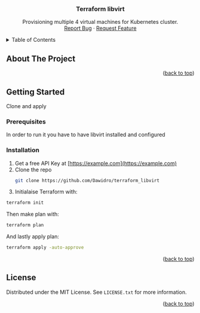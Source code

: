 <h3 align="center">Terraform libvirt</h3>

  <p align="center">
    Provisioning multiple 4 virtual machines for Kubernetes cluster.
    <br />
    <a href="https://github.com/github_username/repo_name/issues">Report Bug</a>
    ·
    <a href="https://github.com/github_username/repo_name/issues">Request Feature</a>
  </p>
</div>



<!-- TABLE OF CONTENTS -->
<details>
  <summary>Table of Contents</summary>
  <ol>
    <li>
      <a href="#about-the-project">About The Project</a>
    </li>
    <li>
      <a href="#getting-started">Getting Started</a>
      <ul>
        <li><a href="#prerequisites">Prerequisites</a></li>
        <li><a href="#installation">Installation</a></li>
      </ul>
    </li>
    <li><a href="#license">License</a></li>
  </ol>
</details>



<!-- ABOUT THE PROJECT -->
## About The Project


<p align="right">(<a href="#readme-top">back to top</a>)</p>


<!-- GETTING STARTED -->
## Getting Started

Clone and apply

### Prerequisites

In order to run it you have to have libvirt installed and configured

### Installation

1. Get a free API Key at [https://example.com](https://example.com)
2. Clone the repo
   ```sh
   git clone https://github.com/Dawidro/terraform_libvirt
   ```
3. Initialaise Terraform with:
  ```sh
  terraform init
  ```
Then make plan with:
  ```sh
  terraform plan
  ```
And lastly apply plan:
  ```sh
  terraform apply -auto-approve
  ```


<p align="right">(<a href="#readme-top">back to top</a>)</p>


<!-- LICENSE -->
## License

Distributed under the MIT License. See `LICENSE.txt` for more information.

<p align="right">(<a href="#readme-top">back to top</a>)</p>
